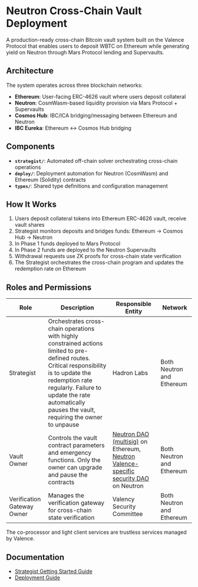 # Neutron Cross-Chain Vault Deployment

A production-ready cross-chain Bitcoin vault system built on the Valence Protocol that enables users to deposit WBTC on Ethereum while generating yield on Neutron through Mars Protocol lending and Supervaults.

## Architecture

The system operates across three blockchain networks:
- **Ethereum**: User-facing ERC-4626 vault where users deposit collateral
- **Neutron**: CosmWasm-based liquidity provision via Mars Protocol + Supervaults
- **Cosmos Hub**: IBC/ICA bridging/messaging between Ethereum and Neutron
- **IBC Eureka**: Ethereum ↔ Cosmos Hub bridging

## Components

- **`strategist/`**: Automated off-chain solver orchestrating cross-chain operations
- **`deploy/`**: Deployment automation for Neutron (CosmWasm) and Ethereum (Solidity) contracts
- **`types/`**: Shared type definitions and configuration management

## How It Works

1. Users deposit collateral tokens into Ethereum ERC-4626 vault, receive vault shares
2. Strategist monitors deposits and bridges funds: Ethereum → Cosmos Hub → Neutron
3. In Phase 1 funds deployed to Mars Protocol
4. In Phase 2 funds are deployed to the Neutron Supervaults
5. Withdrawal requests use ZK proofs for cross-chain state verification
6. The Strategist orchestrates the cross-chain program and updates the redemption rate on Ethereum

## Roles and Permissions

| Role | Description | Responsible Entity | Network |
|------|-------------|------------|---------|
| Strategist | Orchestrates cross-chain operations with highly constrained actions limited to pre-defined routes. Critical responsibility is to update the redemption rate regularly. Failure to update the rate automatically pauses the vault, requiring the owner to unpause | Hadron Labs | Both Neutron and Ethereum |
| Vault Owner | Controls the vault contract parameters and emergency functions. Only the owner can upgrade and pause the contracts | [Neutron DAO (multisig)](https://app.safe.global/home?safe=eth:0x54a37ac81263C482D6BE56F5Bd796e06e9Afa344) on Ethereum, [Neutron Valence-specific security DAO](https://daodao.zone/dao/neutron1h2lzp88kjk24sf7jfyrpd27xzfp52qerwvyxx2ds23pwavhz72asrpacva/home) on Neutron | Both Neutron and Ethereum |
| Verification Gateway Owner | Manages the verification gateway for cross-chain state verification | Valency Security Committee | Both Neutron and Ethereum |

The co-processor and light client services are trustless services managed by Valence.

## Documentation

- [Strategist Getting Started Guide](./docs/strategist_getting_started.md)
- [Deployment Guide](./docs/deploy_getting_started.md)
